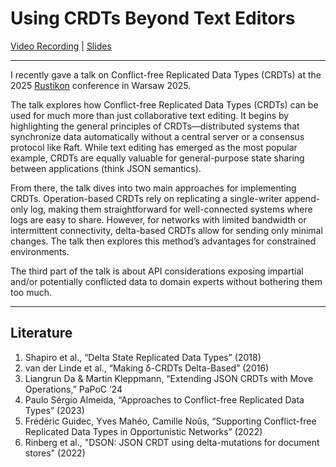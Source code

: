 # Using CRDTs Beyond Text Editors

[Video Recording](https://www.youtube.com/watch?v=4QkLD7JhD_I) |
[Slides](https://github.com/helsing-ai/talks/blob/master/using-crdts-beyond-text-editors/using-crdts-beyond-text-editors.pdf)

---

I recently gave a talk on Conflict-free Replicated Data Types (CRDTs) at the
2025 [Rustikon](https://www.rustikon.dev/) conference in Warsaw 2025.

The talk explores how Conflict-free Replicated Data Types (CRDTs) can be used
for much more than just collaborative text editing. It begins by highlighting
the general principles of CRDTs—distributed systems that synchronize data
automatically without a central server or a consensus protocol like Raft. 
While text editing has emerged as the most popular
example, CRDTs are equally valuable for general-purpose state sharing between
applications (think JSON semantics).

From there, the talk dives into two main approaches for implementing CRDTs.
Operation-based CRDTs rely on replicating a single-writer append-only log,
making them straightforward for well-connected systems where logs are easy to
share. However, for networks with limited bandwidth or intermittent
connectivity, delta-based CRDTs allow for sending only minimal changes. The talk
then explores this method’s advantages for constrained environments.

The third part of the talk is about API considerations exposing impartial and/or
potentially conflicted data to domain experts without bothering them too much.


---

## Literature

1. Shapiro et al., “Delta State Replicated Data Types” (2018)  
2. van der Linde et al., “Making δ-CRDTs Delta-Based” (2016)  
3. Liangrun Da & Martin Kleppmann, “Extending JSON CRDTs with Move Operations,” PaPoC ’24  
4. Paulo Sérgio Almeida, “Approaches to Conflict-free Replicated Data Types” (2023)  
5. Frédéric Guidec, Yves Mahéo, Camille Noûs, “Supporting Conflict-free Replicated Data Types in Opportunistic Networks” (2022)
6. Rinberg et al., "DSON: JSON CRDT using delta-mutations for document stores" (2022)
